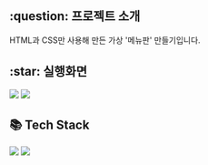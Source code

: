<h2>:question: 프로젝트 소개</h2>
<p>HTML과 CSS만 사용해 만든 가상 '메뉴판' 만들기입니다.</p>

<h2>:star: 실행화면</h2>
<img src="https://github.com/user-attachments/assets/0935442c-1470-4051-b635-c4d7553aee5d">
<img src="https://github.com/user-attachments/assets/e1119f9c-f4fc-4198-9ca1-8e9c125f15e6">

<h2>📚 Tech Stack</h2>
<div>
  <img src="https://img.shields.io/badge/HTML5-E34F26?style=flat&logo=HTML5&logoColor=white" />
  <img src="https://img.shields.io/badge/CSS3-1572B6?style=flat&logo=CSS3&logoColor=white" />
</div>

